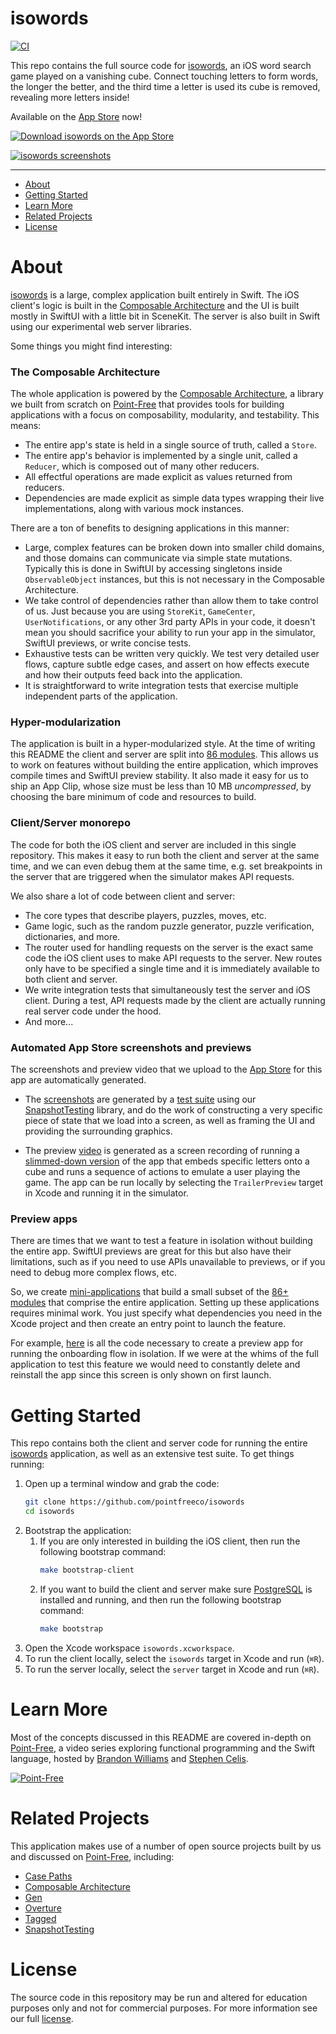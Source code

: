 # isowords

[![CI](https://github.com/pointfreeco/isowords/actions/workflows/ci.yml/badge.svg)](https://github.com/pointfreeco/isowords/actions/workflows/ci.yml)

This repo contains the full source code for [isowords](https://www.isowords.xyz), an iOS word search game played on a vanishing cube. Connect touching letters to form words, the longer the better, and the third time a letter is used its cube is removed, revealing more letters inside!

Available on the [App Store](https://www.isowords.xyz/app-store) now!

[![Download isowords on the App Store](https://dbsqho33cgp4y.cloudfront.net/github/app-store-badge.png)](https://www.isowords.xyz/app-store)

[![isowords screenshots](https://dbsqho33cgp4y.cloudfront.net/github/isowords-screenshots.jpg)](https://www.isowords.xyz/app-store)

---

* [About](#about)
* [Getting Started](#getting-started)
* [Learn More](#learn-more)
* [Related Projects](#related-projects)
* [License](#license)

# About

[isowords](https://www.isowords.xyz) is a large, complex application built entirely in Swift. The iOS client's logic is built in the [Composable Architecture](https://github.com/pointfreeco/swift-composable-architecture) and the UI is built mostly in SwiftUI with a little bit in SceneKit. The server is also built in Swift using our experimental web server libraries.

Some things you might find interesting:

### The Composable Architecture

The whole application is powered by the [Composable Architecture](https://github.com/pointfreeco/swift-composable-architecture), a library we built from scratch on [Point-Free](https://www.pointfree.co/collections/composable-architecture) that provides tools for building applications with a focus on composability, modularity, and testability. This means:

* The entire app's state is held in a single source of truth, called a `Store`.
* The entire app's behavior is implemented by a single unit, called a `Reducer`, which is composed out of many other reducers.
* All effectful operations are made explicit as values returned from reducers.
* Dependencies are made explicit as simple data types wrapping their live implementations, along with various mock instances.

There are a ton of benefits to designing applications in this manner:

* Large, complex features can be broken down into smaller child domains, and those domains can communicate via simple state mutations. Typically this is done in SwiftUI by accessing singletons inside `ObservableObject` instances, but this is not necessary in the Composable Architecture.
* We take control of dependencies rather than allow them to take control of us. Just because you are using `StoreKit`, `GameCenter`, `UserNotifications`, or any other 3rd party APIs in your code, it doesn't mean you should sacrifice your ability to run your app in the simulator, SwiftUI previews, or write concise tests.
* Exhaustive tests can be written very quickly. We test very detailed user flows, capture subtle edge cases, and assert on how effects execute and how their outputs feed back into the application.
* It is straightforward to write integration tests that exercise multiple independent parts of the application.

### Hyper-modularization

The application is built in a hyper-modularized style. At the time of writing this README the client and server are split into [86 modules](https://github.com/pointfreeco/isowords/blob/main/Package.swift). This allows us to work on features without building the entire application, which improves compile times and SwiftUI preview stability. It also made it easy for us to ship an App Clip, whose size must be less than 10 MB _uncompressed_, by choosing the bare minimum of code and resources to build.

### Client/Server monorepo

The code for both the iOS client and server are included in this single repository. This makes it easy to run both the client and server at the same time, and we can even debug them at the same time, e.g. set breakpoints in the server that are triggered when the simulator makes API requests.

We also share a lot of code between client and server:

* The core types that describe players, puzzles, moves, etc.
* Game logic, such as the random puzzle generator, puzzle verification, dictionaries, and more.
* The router used for handling requests on the server is the exact same code the iOS client uses to make API requests to the server. New routes only have to be specified a single time and it is immediately available to both client and server.
* We write integration tests that simultaneously test the server and iOS client. During a test, API requests made by the client are actually running real server code under the hood.
* And more...

### Automated App Store screenshots and previews

The screenshots and preview video that we upload to the [App Store](https://www.isowords.xyz/app-store) for this app are automatically generated.

* The [screenshots](https://github.com/pointfreeco/isowords/blob/main/Tests/AppStoreSnapshotTests/__Snapshots__/AppStoreSnapshotTests) are generated by a [test suite](https://github.com/pointfreeco/isowords/blob/main/Tests/AppStoreSnapshotTests) using our [SnapshotTesting](https://github.com/pointfreeco/swift-snapshot-testing) library, and do the work of constructing a very specific piece of state that we load into a screen, as well as framing the UI and providing the surrounding graphics.

* The preview [video](https://apptrailers.itunes.apple.com/itunes-assets/PurpleVideo124/v4/e7/c1/8e/e7c18e28-b229-a8a7-b5b7-f151f920ae91/P233871875_default.m3u8) is generated as a screen recording of running a [slimmed-down version](https://github.com/pointfreeco/isowords/blob/main/Sources/TrailerFeature) of the app that embeds specific letters onto a cube and runs a sequence of actions to emulate a user playing the game. The app can be run locally by selecting the `TrailerPreview` target in Xcode and running it in the simulator.

### Preview apps

There are times that we want to test a feature in isolation without building the entire app. SwiftUI previews are great for this but also have their limitations, such as if you need to use APIs unavailable to previews, or if you need to debug more complex flows, etc.

So, we create [mini-applications](https://github.com/pointfreeco/isowords/blob/main/App/Previews) that build a small subset of the [86+ modules](https://github.com/pointfreeco/isowords/blob/main/Package.swift) that comprise the entire application. Setting up these applications requires minimal work. You just specify what dependencies you need in the Xcode project and then create an entry point to launch the feature.

For example, [here](https://github.com/pointfreeco/isowords/blob/main/App/Previews/OnboardingPreview/OnboardingPreviewApp.swift) is all the code necessary to create a preview app for running the onboarding flow in isolation. If we were at the whims of the full application to test this feature we would need to constantly delete and reinstall the app since this screen is only shown on first launch.

# Getting Started

This repo contains both the client and server code for running the entire [isowords](https://www.isowords.xyz) application, as well as an extensive test suite. To get things running:

1. Open up a terminal window and grab the code:
    ```sh
    git clone https://github.com/pointfreeco/isowords
    cd isowords
    ```
1. Bootstrap the application:
    1. If you are only interested in building the iOS client, then run the following bootstrap command:
        ```sh
        make bootstrap-client
        ```
    2. If you want to build the client and server make sure [PostgreSQL](https://www.postgresql.org/) is installed and running, and then run the following bootstrap command:
        ```sh
        make bootstrap
        ```
1. Open the Xcode workspace `isowords.xcworkspace`.
1. To run the client locally, select the `isowords` target in Xcode and run (`⌘R`).
1. To run the server locally, select the `server` target in Xcode and run (`⌘R`).

# Learn More

Most of the concepts discussed in this README are covered in-depth on [Point-Free](https://www.pointfree.co), a video series exploring functional programming and the Swift language, hosted by [Brandon Williams](https://www.twitter.com/mbrandonw) and [Stephen Celis](https://www.twitter.com/stephencelis).

[![Point-Free](https://dbsqho33cgp4y.cloudfront.net/github/point-free-header.png)](https://www.pointfree.co)

# Related Projects

This application makes use of a number of open source projects built by us and discussed on [Point-Free](https://www.pointfree.co), including:

* [Case Paths](https://github.com/pointfreeco/swift-case-paths)
* [Composable Architecture](https://github.com/pointfreeco/swift-composable-architecture.git)
* [Gen](https://github.com/pointfreeco/swift-gen.git)
* [Overture](https://github.com/pointfreeco/swift-overture.git)
* [Tagged](https://github.com/pointfreeco/swift-tagged.git)
* [SnapshotTesting](https://github.com/pointfreeco/swift-snapshot-testing.git)

# License

The source code in this repository may be run and altered for education purposes only and not for commercial purposes. For more information see our full [license](LICENSE.md).
